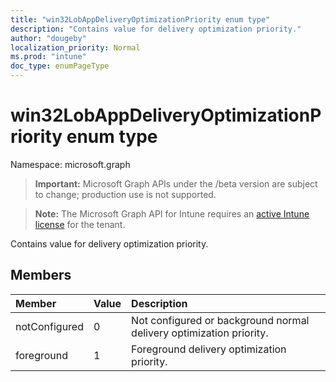 ```yaml
---
title: "win32LobAppDeliveryOptimizationPriority enum type"
description: "Contains value for delivery optimization priority."
author: "dougeby"
localization_priority: Normal
ms.prod: "intune"
doc_type: enumPageType
---
```


# win32LobAppDeliveryOptimizationPriority enum type

Namespace: microsoft.graph

> **Important:** Microsoft Graph APIs under the /beta version are subject to change; production use is not supported.

> **Note:** The Microsoft Graph API for Intune requires an [active Intune license](https://go.microsoft.com/fwlink/?linkid=839381) for the tenant.

Contains value for delivery optimization priority.

## Members
|Member|Value|Description|
|:---|:---|:---|
|notConfigured|0|Not configured or background normal delivery optimization priority.|
|foreground|1|Foreground delivery optimization priority.|






